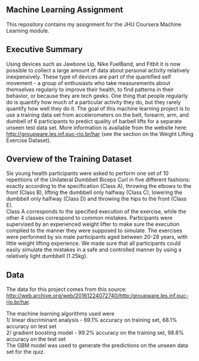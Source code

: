 ## Machine Learning Assignment
This repository contains my assignment for the JHU Coursera Machine Learning module.

## Executive Summary  
Using devices such as Jawbone Up, Nike FuelBand, and Fitbit it is now possible to collect a large amount of data about personal activity relatively inexpensively. These type of devices are part of the quantified self movement - a group of enthusiasts who take measurements about themselves regularly to improve their health, to find patterns in their behavior, or because they are tech geeks. One thing that people regularly do is quantify how much of a particular activity they do, but they rarely quantify how well they do it. 
The goal of this machine learning project is to use a training data set from accelerometers on the belt, forearm, arm, and dumbell of 6 participants to predict quality of barbell lifts for a separate unseen test data set. 
More information is available from the website here: http://groupware.les.inf.puc-rio.br/har (see the section on the Weight Lifting Exercise Dataset).

## Overview of the Training Dataset  
Six young health participants were asked to perform one set of 10 repetitions of the Unilateral Dumbbell Biceps Curl in five different fashions: exactly according to the specification (Class A), throwing the elbows to the front (Class B), lifting the dumbbell only halfway (Class C), lowering the dumbbell only halfway (Class D) and throwing the hips to the front (Class E).  
Class A corresponds to the specified execution of the exercise, while the other 4 classes correspond to common mistakes. Participants were supervised by an experienced weight lifter to make sure the execution complied to the manner they were supposed to simulate. The exercises were performed by six male participants aged between 20-28 years, with little weight lifting experience. We made sure that all participants could easily simulate the mistakes in a safe and controlled manner by using a relatively light dumbbell (1.25kg). 

## Data
The data for this project comes from this source: http://web.archive.org/web/20161224072740/http:/groupware.les.inf.puc-rio.br/har. 

The machine learning algorithms used were  
1/ linear discriminant analysis - 69.1% accuracy on training set, 68.1% accuracy on test set  
2/ gradient boosting model - 99.2% accuracy on the training set, 98.8% accuracy on the test set  
The GBM model was used to generate the predictions on the unseen data set for the quiz.  

